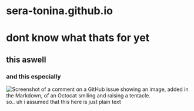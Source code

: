 # sera-tonina.github.io
# dont know what thats for yet
## this aswell
### and this especially
![Screenshot of a comment on a GitHub issue showing an image, added in the Markdown, of an Octocat smiling and raising a tentacle.](https://myoctocat.com/assets/images/base-octocat.svg)
so.. uh i assumed that this here is just plain text
